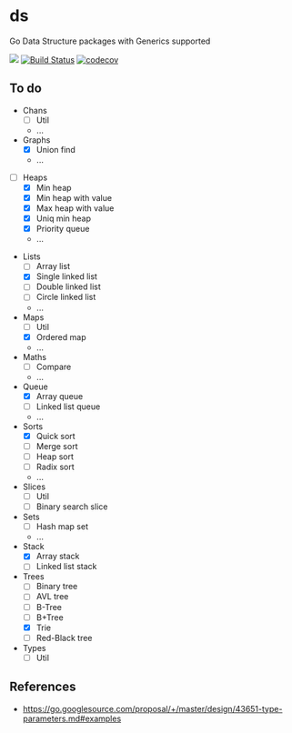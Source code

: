# ds
Go Data Structure packages with Generics supported

![](https://github.com/lovung/ds/workflows/Go/badge.svg)
[![Build Status](https://travis-ci.com/lovung/ds.svg?branch=main)](https://travis-ci.com/lovung/ds)
[![codecov](https://codecov.io/gh/lovung/ds/branch/main/graph/badge.svg)](https://codecov.io/gh/lovung/ds)

## To do
- Chans
    - [ ] Util
    - ...
- Graphs
    - [x] Union find
    - ...
- [ ] Heaps
    - [x] Min heap
    - [x] Min heap with value
    - [x] Max heap with value
    - [x] Uniq min heap
    - [x] Priority queue
    - ...
- Lists
    - [ ] Array list
    - [x] Single linked list
    - [ ] Double linked list
    - [ ] Circle linked list
    - ...
- Maps
    - [ ] Util
    - [x] Ordered map
    - ...
- Maths
    - [ ] Compare
    - ...
- Queue
    - [x] Array queue
    - [ ] Linked list queue
    - ...
- Sorts
    - [x] Quick sort
    - [ ] Merge sort
    - [ ] Heap sort
    - [ ] Radix sort
    - ...
- Slices
    - [ ] Util
    - [ ] Binary search slice
- Sets
    - [ ] Hash map set
    - ...
- Stack
    - [x] Array stack
    - [ ] Linked list stack
- Trees
    - [ ] Binary tree
    - [ ] AVL tree
    - [ ] B-Tree
    - [ ] B+Tree
    - [x] Trie
    - [ ] Red-Black tree
- Types 
    - [ ] Util

## References
- https://go.googlesource.com/proposal/+/master/design/43651-type-parameters.md#examples
